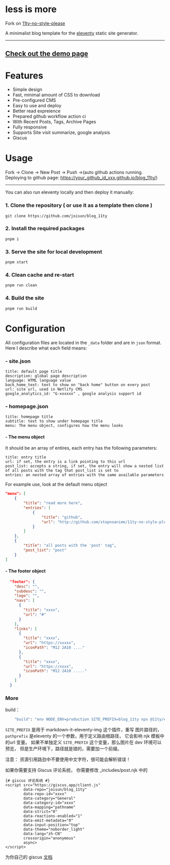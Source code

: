 # less is more
Fork on  [11ty-no-style-please](https://github.com/stopnoanime/11ty-no-style-please)

A minimalist blog template for the [eleventy](https://www.11ty.dev/) static site generator. 


---


## [Check out the demo page](https://joisun.github.io/blog_11ty/)

# Features
- Simple design
- Fast, minimal amount of CSS to download
- Pre-configured CMS
- Easy to use and deploy
- Better read expreience
- Prepared github workflow action ci
- With Recent Posts, Tags, Archive Pages
- Fully responsive
- Supports Site visit summarize, google analysis
- Giscus 

# Usage

Fork -> Clone -> New Post -> Push ->(auto github actions running. Deploying to github page: https://your_github_id_xxx.github.io/blog_11ty/)


---
You can also run eleventy locally and then deploy it manually:

### 1. Clone the repository ( or use it as a template then clone )

`git clone https://github.com/joisun/blog_11ty`

### 2. Install the required packages

`pnpm i`

### 3. Serve the site for local development

`pnpm start`

### 4. Clean cache and re-start

`pnpm run clean`

### 4. Build the site

`pnpm run build`



# Configuration

All configuration files are located in the `_data` folder and are in `json` format.
Here I describe what each field means:

### - site.json
```
title: default page title
description: global page description
language: HTML language value
back_home_text: text to show on "back home" button on every post
url: site url, used in Netlify CMS
google_analytics_id: "G-xxxxxx" , google analysis support id

```

### - homepage.json
```
title: homepage title
subtitle: text to show under homepage title
menu: The menu object, configures how the menu looks
```

#### - The menu object
It should be an array of entires, each entry has the following parameters:
```
title: entry title
url: if set, the entry is a link pointing to this url
post_list: accepts a string, if set, the entry will show a nested list of all posts with the tag that post_list is set to
entries: an nested array of entries with the same available parameters
```

For example use, look at the default menu object
```json
"menu": [
    {
        "title": "read more here",
        "entries": [
            {
                "title": "github",
                "url": "http://github.com/stopnoanime/11ty-no-style-please"
            }
        ]
    },
    {
        "title": "all posts with the 'post' tag",
        "post_list": "post"
    }
]
```

#### - The footer object

```json
  "footer": {
    "desc": "",
    "subdesc": "",
    "logo": "",
    "navs": [
      {
        "title": "xxxx",
        "url": "#"
      }
    ],
    "links": [
      {
        "title": "xxxx",
        "url": "https://xxxxx",
        "iconPath": "M12 2A10 ...."
      },
      {
        "title": "xxxx",
        "url": "https://xxxx",
        "iconPath": "M12 2A10 ....."
      }
    ]
  }
```








### More
build：
```bash
    "build": "env NODE_ENV=production SITE_PREFIX=blog_11ty npx @11ty/eleventy --pathprefix 'blog_11ty'",
```
`SITE_PREFIX` 是用于 markdown-it-eleventy-img 这个插件，重写 图片路径的， `pathprefix` 是eleventy 的一个参数，用于定义路由根路径， 它会影响 njk 模板中的url 变量。 
如果不单独定义 `SITE_PREFIX` 这个变量，那么图片在 dev 环境可以预览， 但是生产环境下，路径就是错的，需要加一个前缀。 

注意： 资源引用路劲中不要使用中文字符，很可能会解析错误！


如果你需要支持 Giscus 评论系统， 你需要修改 _includes/post.njk 中的 
```
{# giscus 评论系统 #}
<script src="https://giscus.app/client.js"
        data-repo="joisun/blog_11ty"
        data-repo-id="xxxx"
        data-category="General"
        data-category-id="xxxx"
        data-mapping="pathname"
        data-strict="0"
        data-reactions-enabled="1"
        data-emit-metadata="0"
        data-input-position="top"
        data-theme="noborder_light"
        data-lang="zh-CN"
        crossorigin="anonymous"
        async>
</script>
```

为你自己的 giscus [文档](https://giscus.app/zh-CN)